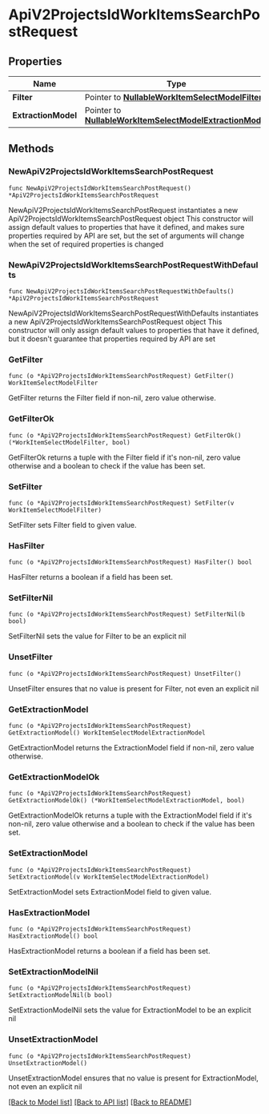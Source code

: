 # ApiV2ProjectsIdWorkItemsSearchPostRequest

## Properties

Name | Type | Description | Notes
------------ | ------------- | ------------- | -------------
**Filter** | Pointer to [**NullableWorkItemSelectModelFilter**](WorkItemSelectModelFilter.md) |  | [optional] 
**ExtractionModel** | Pointer to [**NullableWorkItemSelectModelExtractionModel**](WorkItemSelectModelExtractionModel.md) |  | [optional] 

## Methods

### NewApiV2ProjectsIdWorkItemsSearchPostRequest

`func NewApiV2ProjectsIdWorkItemsSearchPostRequest() *ApiV2ProjectsIdWorkItemsSearchPostRequest`

NewApiV2ProjectsIdWorkItemsSearchPostRequest instantiates a new ApiV2ProjectsIdWorkItemsSearchPostRequest object
This constructor will assign default values to properties that have it defined,
and makes sure properties required by API are set, but the set of arguments
will change when the set of required properties is changed

### NewApiV2ProjectsIdWorkItemsSearchPostRequestWithDefaults

`func NewApiV2ProjectsIdWorkItemsSearchPostRequestWithDefaults() *ApiV2ProjectsIdWorkItemsSearchPostRequest`

NewApiV2ProjectsIdWorkItemsSearchPostRequestWithDefaults instantiates a new ApiV2ProjectsIdWorkItemsSearchPostRequest object
This constructor will only assign default values to properties that have it defined,
but it doesn't guarantee that properties required by API are set

### GetFilter

`func (o *ApiV2ProjectsIdWorkItemsSearchPostRequest) GetFilter() WorkItemSelectModelFilter`

GetFilter returns the Filter field if non-nil, zero value otherwise.

### GetFilterOk

`func (o *ApiV2ProjectsIdWorkItemsSearchPostRequest) GetFilterOk() (*WorkItemSelectModelFilter, bool)`

GetFilterOk returns a tuple with the Filter field if it's non-nil, zero value otherwise
and a boolean to check if the value has been set.

### SetFilter

`func (o *ApiV2ProjectsIdWorkItemsSearchPostRequest) SetFilter(v WorkItemSelectModelFilter)`

SetFilter sets Filter field to given value.

### HasFilter

`func (o *ApiV2ProjectsIdWorkItemsSearchPostRequest) HasFilter() bool`

HasFilter returns a boolean if a field has been set.

### SetFilterNil

`func (o *ApiV2ProjectsIdWorkItemsSearchPostRequest) SetFilterNil(b bool)`

 SetFilterNil sets the value for Filter to be an explicit nil

### UnsetFilter
`func (o *ApiV2ProjectsIdWorkItemsSearchPostRequest) UnsetFilter()`

UnsetFilter ensures that no value is present for Filter, not even an explicit nil
### GetExtractionModel

`func (o *ApiV2ProjectsIdWorkItemsSearchPostRequest) GetExtractionModel() WorkItemSelectModelExtractionModel`

GetExtractionModel returns the ExtractionModel field if non-nil, zero value otherwise.

### GetExtractionModelOk

`func (o *ApiV2ProjectsIdWorkItemsSearchPostRequest) GetExtractionModelOk() (*WorkItemSelectModelExtractionModel, bool)`

GetExtractionModelOk returns a tuple with the ExtractionModel field if it's non-nil, zero value otherwise
and a boolean to check if the value has been set.

### SetExtractionModel

`func (o *ApiV2ProjectsIdWorkItemsSearchPostRequest) SetExtractionModel(v WorkItemSelectModelExtractionModel)`

SetExtractionModel sets ExtractionModel field to given value.

### HasExtractionModel

`func (o *ApiV2ProjectsIdWorkItemsSearchPostRequest) HasExtractionModel() bool`

HasExtractionModel returns a boolean if a field has been set.

### SetExtractionModelNil

`func (o *ApiV2ProjectsIdWorkItemsSearchPostRequest) SetExtractionModelNil(b bool)`

 SetExtractionModelNil sets the value for ExtractionModel to be an explicit nil

### UnsetExtractionModel
`func (o *ApiV2ProjectsIdWorkItemsSearchPostRequest) UnsetExtractionModel()`

UnsetExtractionModel ensures that no value is present for ExtractionModel, not even an explicit nil

[[Back to Model list]](../README.md#documentation-for-models) [[Back to API list]](../README.md#documentation-for-api-endpoints) [[Back to README]](../README.md)


